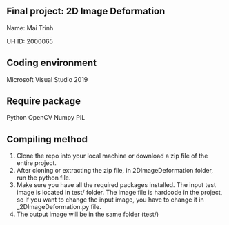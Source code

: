 ## Final project: 2D Image Deformation
Name: Mai Trinh

UH ID: 2000065

## Coding environment
Microsoft Visual Studio 2019 

## Require package
Python
OpenCV
Numpy
PIL

## Compiling method
1. Clone the repo into your local machine or download a zip file of the entire project.
2. After cloning or extracting the zip file, in 2DImageDeformation folder, run the python file.
3. Make sure you have all the required packages installed. The input test image is located in test/ folder. The image file is hardcode in the project, so if you want to change the input image, you have to change it in _2DImageDeformation.py file. 
5. The output image will be in the same folder (test/)
